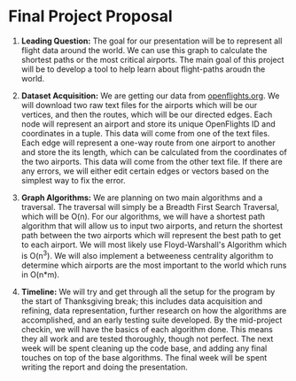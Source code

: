 # Final Project Proposal

1. **Leading Question:** The goal for our presentation will be to represent all flight data around the world. We can use this graph to calculate the shortest paths
or the most critical airports. The main goal of this project will be to develop a tool to help learn about flight-paths aroudn the world.

2. **Dataset Acquisition:** We are getting our data from [openflights.org](https://openflights.org/data.html). We will download two raw text files for the airports which will be our vertices,
and then the routes, which will be our directed edges. Each node will represent an airport and store its unique OpenFlights ID and coordinates in a tuple. This data will come from one of the text files.
Each edge will represent a one-way route from one airport to another and store the its length, which can be calculated from the coordinates of the two airports. This data will come from the other text file. If there are any errors, we will either edit certain edges or vectors based on the simplest way to fix the error.

3. **Graph Algorithms:** We are planning on two main algorithms and a traversal. The traversal will simply be a Breadth First Search Traversal, which will be O(n). 
For our algorithms, we will have a shortest path algorithm that will allow us to input two airports, and return the shortest path between the two airports
which will represent the best path to get to each airport. We will most likely use Floyd-Warshall's Algorithm which is O(n<sup>3</sup>). We will also implement a betweeness centrality
algorithm to determine which airports are the most important to the world which runs in O(n*m). 

4. **Timeline:** We will try and get through all the setup for the program by the start of Thanksgiving break; this includes data acquisition and refining, data representation,
further research on how the algorithms are accomplished, and an early testing suite developed. By the mid-project checkin, we will have the basics of each algorithm done. This means 
they all work and are tested thoroughly, though not perfect. The next week will be spent cleaning up the code base, and adding any final touches on top of the base algorithms. The 
final week will be spent writing the report and doing the presentation.
